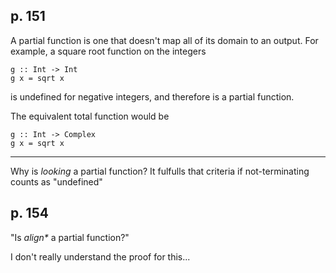 p. 151
------

A partial function is one that doesn't map all of its domain to an output.
For example, a square root function on the integers

    g :: Int -> Int
    g x = sqrt x

is undefined for negative integers, and therefore is a partial function.

The equivalent total function would be

    g :: Int -> Complex
    g x = sqrt x


***

Why is _looking_ a partial function? It fulfulls that criteria if 
not-terminating counts as "undefined"

p. 154
------

"Is _align\*_ a partial function?"

I don't really understand the proof for this...

